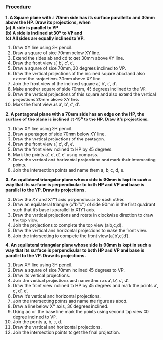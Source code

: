 ### Procedure

<b>1. A Square plane with a 70mm side has its surface parallel to and 30mm above the HP. Draw its projections, when:<br>
(a) A side is parallel to VP <br>
(b) A side is inclined at 30⁰ to VP and <br>
(c) All sides are equally inclined to VP.
</b>

1. Draw XY line using 3H pencil.
2. Draw a square of side 70mm below XY line.
3. Extend the sides ab and cd to get 30mm above XY line.
4. Draw the front view a’, b’, c’, d’.
5. Draw a square of side 70mm, 30 degrees inclined to VP.
6. Draw the vertical projections of the inclined square abcd and also extend the projections 30mm above XY line.
7. Join the front view of the inclined square a’, b’, c’, d’.
8. Make another square of side 70mm, 45 degrees inclined to the VP.
9. Draw the vertical projections of this square and also extend the vertical projections 30mm above XY line.
10. Mark the front view as a’, b’, c’, d’.

<b>2. A pentagonal plane with a 70mm side has an edge on the HP, the surface of the plane is inclined at 45⁰ to the HP. Draw it’s projections.</b>

1. Draw XY line using 3H pencil.
2. Draw a pentagon of side 70mm below XY line.
3. Draw the vertical projections of the pentagon.
4. Draw the front view a’, c’, d’, e’.
5. Draw the front view inclined to HP by 45 degrees.
6. Mark the points a’, c’, d’, e’ using compass.
7. Draw the vertical and horizontal projections and mark their intersecting points.
8. Join the intersection points and name them a, b, c, d, e.

<b>3. An equilateral triangular plane whose side is 90mm is kept in such a way that its surface is perpendicular to both HP and VP and base is parallel to the VP. Draw its projections.</b>

1. Draw the XY and X1Y1 axis perpendicular to each other.
2. Draw an equilateral triangle (a’’b’’c’’) of side 90mm in the first quadrant such that it’s base is parallel to X1Y1 axis.
3. Draw the vertical projections and rotate in clockwise direction to draw the top view.
4. Join the projections to complete the top view (a,b,c,d).
5. Draw the vertical and horizontal projections to make the front view.
6. Join the intersecting to complete the front view (a’,b’,c’,d’).

<b>4. An equilateral triangular plane whose side is 90mm is kept in such a way that its surface is perpendicular to both HP and VP and base is parallel to the VP. Draw its projections.</b>

1. Draw XY line using 3H pencil.
2. Draw a square of side 70mm inclined 45 degrees to VP.
3. Draw its vertical projections.
4. Join the vertical projections and name them as a’, b’, c’, d’.
5. Draw the front view inclined to HP by 45 degrees and mark the points a’, c’, d’, e’.
6. Draw it’s vertical and horizontal projections.
7. Join the intersecting points and name the figure as abcd.
8. Draw a line below XY axis, 30 degrees inclined.
9. Using ac on the base line mark the points using second top view 30 degree inclined to VP.
10. Join the points a, b, c, d.
11. Draw the vertical and horizontal projections.
12. Join the intersection points to get the final projection.
